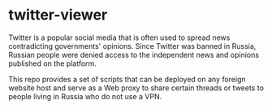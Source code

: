 # twitter-viewer

Twitter is a popular social media that is often used to spread news contradicting governments' opinions. Since Twitter was banned in Russia, Russian people were denied access to the independent news and opinions published on the platform.

This repo provides a set of scripts that can be deployed on any foreign website host and serve as a Web proxy to share certain threads or tweets to people living in Russia who do not use a VPN.
